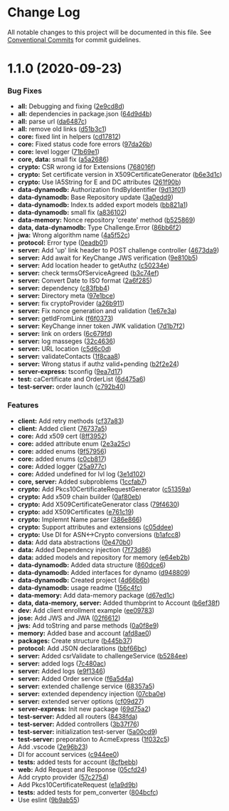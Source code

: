 # Change Log

All notable changes to this project will be documented in this file.
See [Conventional Commits](https://conventionalcommits.org) for commit guidelines.

# 1.1.0 (2020-09-23)


### Bug Fixes

* **all:** Debugging and fixing ([2e9cd8d](https://github.com/PeculiarVentures/acme-ts/commit/2e9cd8d1b16aa379a9a772ec4b7e4835da1c37b8))
* **all:** dependencies in package.json ([64d9d4b](https://github.com/PeculiarVentures/acme-ts/commit/64d9d4b220c1601d493d08fbd1517fe0c658962a))
* **all:** parse url ([da6487c](https://github.com/PeculiarVentures/acme-ts/commit/da6487c14e9c1566c9caeb31f408b24216606c97))
* **all:** remove old links ([d51b3c1](https://github.com/PeculiarVentures/acme-ts/commit/d51b3c1914ada1accf67c662ee2d89c94d9d4b5b))
* **core:** fixed lint in helpers ([cd17812](https://github.com/PeculiarVentures/acme-ts/commit/cd17812ce5d49b167d422f6abf1be53759f834c9))
* **core:** Fixed status code fore errors ([97da26b](https://github.com/PeculiarVentures/acme-ts/commit/97da26b8b51b395831fa6946e3290f4546fa540f))
* **core:** level logger ([71b69e1](https://github.com/PeculiarVentures/acme-ts/commit/71b69e134a8446042548cf6a2522ea1e290a2307))
* **core, data:** small fix ([a5a2686](https://github.com/PeculiarVentures/acme-ts/commit/a5a2686d0093e7923a8775358732d3b013c8ea37))
* **crypto:** CSR wrong id for Extensions ([768016f](https://github.com/PeculiarVentures/acme-ts/commit/768016f6d59ddd19a6edaaf2cc1eba7da53d4b89))
* **crypto:** Set certificate version in X509CertificateGenerator ([b6e3d1c](https://github.com/PeculiarVentures/acme-ts/commit/b6e3d1c62908552d464de06d7aeff9c7d002f79a))
* **crypto:** Use IA5String for E and DC attributes ([261f90b](https://github.com/PeculiarVentures/acme-ts/commit/261f90b8ec5ba27e3cdb8454e6b371036ff2e3b0))
* **data-dynamodb:** Authorization findByIdentifier ([9d13f01](https://github.com/PeculiarVentures/acme-ts/commit/9d13f015619adfa0d88d5ae5fc06bf584c711416))
* **data-dynamodb:** Base Repository update ([3a0edd9](https://github.com/PeculiarVentures/acme-ts/commit/3a0edd99495888cd0982a2ce043b11965d675ce2))
* **data-dynamodb:** Index.ts added export models ([bb821a1](https://github.com/PeculiarVentures/acme-ts/commit/bb821a1b722f492c732d380e55b178bd93630bf2))
* **data-dynamodb:** small fix ([a836102](https://github.com/PeculiarVentures/acme-ts/commit/a8361020bda6d7eee55fe72a58ee4658c9cdd1f5))
* **data-memory:** Nonce repository 'create' method ([b525869](https://github.com/PeculiarVentures/acme-ts/commit/b52586914b075fefcd7164670cf09d44f2418570))
* **data, data-dynamodb:** Type Challenge.Error ([86bb6f2](https://github.com/PeculiarVentures/acme-ts/commit/86bb6f279cb18f77c48313b466bf50ff7963ce12))
* **jwa:** Wrong algorithm name ([4a5f52c](https://github.com/PeculiarVentures/acme-ts/commit/4a5f52cee676976263714200b3c7405b688906df))
* **protocol:** Error type ([0eadb01](https://github.com/PeculiarVentures/acme-ts/commit/0eadb01f6656121d179dacc6e7610b8b1f75fd5b))
* **server:** Add 'up' link header to POST challenge controller ([4673da9](https://github.com/PeculiarVentures/acme-ts/commit/4673da996ba7423dfa002e043619be7576f6a260))
* **server:** Add await for KeyChange JWS verification ([9e810b5](https://github.com/PeculiarVentures/acme-ts/commit/9e810b56337559794592390030079e2ff10e156a))
* **server:** Add location header to  getAuthz ([c50234e](https://github.com/PeculiarVentures/acme-ts/commit/c50234e3adb8b95dbe07fcb2d9f2127debf3dcb3))
* **server:** check termsOfServiceAgreed ([b3c74ef](https://github.com/PeculiarVentures/acme-ts/commit/b3c74ef7f6906fe4e3c628b8a5308eaf1061d088))
* **server:** Convert Date to ISO format ([2a6f285](https://github.com/PeculiarVentures/acme-ts/commit/2a6f285606e11210c85030981c52557e0db373a5))
* **server:** dependency ([c83fbb4](https://github.com/PeculiarVentures/acme-ts/commit/c83fbb4533fe2cf7b0751b06b9fbfedc0eafdfca))
* **server:** Directory meta ([97e1bce](https://github.com/PeculiarVentures/acme-ts/commit/97e1bce05092d257cde97188672b7b73d90f66f9))
* **server:** fix cryptoProvider ([a26b911](https://github.com/PeculiarVentures/acme-ts/commit/a26b911babd8f6439043e5f93097be6917dcf610))
* **server:** Fix nonce generation and validation ([1e67e3a](https://github.com/PeculiarVentures/acme-ts/commit/1e67e3a35ca69b7a9575a9a892875f2ac2190669))
* **server:** getIdFromLink ([f6f0373](https://github.com/PeculiarVentures/acme-ts/commit/f6f03736ca52f40df10ab92dccb7239ecd5750df))
* **server:** KeyChange inner token JWK validation ([7d1b7f2](https://github.com/PeculiarVentures/acme-ts/commit/7d1b7f20564bc97dce35cf78fcb0528ec7b88d28))
* **server:** link on orders ([6c679fd](https://github.com/PeculiarVentures/acme-ts/commit/6c679fd07bbaa648b956c60670228fd62c5b8883))
* **server:** log masseges ([32c4636](https://github.com/PeculiarVentures/acme-ts/commit/32c463699f7fa5055b80bc381722df1b4405a9e6))
* **server:** URL location ([c5d6c0d](https://github.com/PeculiarVentures/acme-ts/commit/c5d6c0dc5be0c0424f40411897ff93b36727269e))
* **server:** validateContacts ([1f8caa8](https://github.com/PeculiarVentures/acme-ts/commit/1f8caa8dc36a3435995ce8a390c83e3c8e44def8))
* **server:** Wrong status if authz valid+pending ([b2f2e24](https://github.com/PeculiarVentures/acme-ts/commit/b2f2e24e26d58425780f51619f46c170ada01d74))
* **server-express:** tsconfig ([9ea7d17](https://github.com/PeculiarVentures/acme-ts/commit/9ea7d170c4460962a2eb193f117992ced0ec9b96))
* **test:** caCertificate and OrderList ([6d475a6](https://github.com/PeculiarVentures/acme-ts/commit/6d475a6470ddebf8033770ee0bf0957e1b0faaf1))
* **test-server:** order launch ([c792b40](https://github.com/PeculiarVentures/acme-ts/commit/c792b407ccbc20e46a6f46dcca54876904f236d7))


### Features

* **client:** Add retry methods ([cf37a83](https://github.com/PeculiarVentures/acme-ts/commit/cf37a834483ca2b165b45b7502c32369a382efbd))
* **client:** Added client ([76737a5](https://github.com/PeculiarVentures/acme-ts/commit/76737a5c2305659777452c238e73b202005da199))
* **core:** Add x509 cert ([8ff3952](https://github.com/PeculiarVentures/acme-ts/commit/8ff39527ad480c62947df49a77009887ac0cdd22))
* **core:** added attribute enum ([2e3a25c](https://github.com/PeculiarVentures/acme-ts/commit/2e3a25c160a529b82c8df546c794f9b4cb01aaf2))
* **core:** added enums ([9f57956](https://github.com/PeculiarVentures/acme-ts/commit/9f57956fdb4c0912ee65677d08077f7e61ec49bc))
* **core:** added enums ([c0cb817](https://github.com/PeculiarVentures/acme-ts/commit/c0cb817038add86bff77aa59c032365611fdcd4a))
* **core:** Added logger ([25a977c](https://github.com/PeculiarVentures/acme-ts/commit/25a977cea9d794dad7b073c4bc19f9cbac67097b))
* **core:** Added undefined for lvl log ([3e1d102](https://github.com/PeculiarVentures/acme-ts/commit/3e1d10259b96966176ed12eabc35e7fe58daa182))
* **core, server:** Added subproblems ([1ccfab7](https://github.com/PeculiarVentures/acme-ts/commit/1ccfab7dc2c71e3e4413264c5c881e0c122d62fe))
* **crypto:** Add Pkcs10CertificateRequestGenerator ([c51359a](https://github.com/PeculiarVentures/acme-ts/commit/c51359a814804e11381e2465bc2b2ddaadab5383))
* **crypto:** Add x509 chain builder ([0af80eb](https://github.com/PeculiarVentures/acme-ts/commit/0af80eb05c5d4141d050eb84c980394bed4a2f47))
* **crypto:** Add X509CertificateGenerator class ([79f4630](https://github.com/PeculiarVentures/acme-ts/commit/79f46300fa1492d7af59648f94aebceac0e8cfcf))
* **crypto:** add X509Certificates ([e761c19](https://github.com/PeculiarVentures/acme-ts/commit/e761c195de88db993e444bbb5edf1f0139784a09))
* **crypto:** Implemnt Name parser ([386e866](https://github.com/PeculiarVentures/acme-ts/commit/386e86662b77e8eb7fa069845a110ea3c6694c6d))
* **crypto:** Support attributes and extensions ([c05ddee](https://github.com/PeculiarVentures/acme-ts/commit/c05ddeea0d2a9b532bbddfbc8d6f51f8f27a60c1))
* **crypto:** Use DI for ASN<->Crypto conversions ([b1afcc8](https://github.com/PeculiarVentures/acme-ts/commit/b1afcc88960657a765ac0ce8f28a32d4e368b4b3))
* **data:** Add data abstractions ([0e470b0](https://github.com/PeculiarVentures/acme-ts/commit/0e470b0014ce902da4fcf3ee7d7364b53f5172e4))
* **data:** Added Dependency injection ([7f73d86](https://github.com/PeculiarVentures/acme-ts/commit/7f73d8689991c574519e948871b6a0fdf29e468e))
* **data:** added models and repository for memory ([e64eb2b](https://github.com/PeculiarVentures/acme-ts/commit/e64eb2b68e822c21152a86a9575da4528e341955))
* **data-dynamodb:** Added data structure ([860dce6](https://github.com/PeculiarVentures/acme-ts/commit/860dce6730c962acfc9a42e6abb3566efcf390aa))
* **data-dynamodb:** Added interfaces for dynamo ([d948809](https://github.com/PeculiarVentures/acme-ts/commit/d948809f354786ba2e28d2d524acc412a656673f))
* **data-dynamodb:** Created project ([4d66b6b](https://github.com/PeculiarVentures/acme-ts/commit/4d66b6b8e233381e57a97431ff902635086e2fcd))
* **data-dynamodb:** usage readme ([156c4fc](https://github.com/PeculiarVentures/acme-ts/commit/156c4fce3f75ccf1cebaab15be942dbb65f34dc9))
* **data-memory:** Add data-memory package ([d67ed1c](https://github.com/PeculiarVentures/acme-ts/commit/d67ed1c1aafee4f989cc747040f8de3a44b846d3))
* **data, data-memory, server:** Added thumbprint to Account ([b6ef38f](https://github.com/PeculiarVentures/acme-ts/commit/b6ef38f4c3ce39d53272a4e623043c6dcc6a3c87))
* **dev:** Add client enrollment example ([ee09783](https://github.com/PeculiarVentures/acme-ts/commit/ee0978393047c7156447b516b6beba314bd71192))
* **jose:** Add JWS and JWA ([02f6612](https://github.com/PeculiarVentures/acme-ts/commit/02f661243a806404bf8bca71aeff97a4b64ce002))
* **jws:** Add toString and parse methods ([0a0f8e9](https://github.com/PeculiarVentures/acme-ts/commit/0a0f8e9bfffc4978fb96ace1b164ebf3139a477c))
* **memory:** Added base and account ([afd8ae0](https://github.com/PeculiarVentures/acme-ts/commit/afd8ae01fb951404d68bc291fc5667775cfa0088))
* **packages:** Create structure ([b445b37](https://github.com/PeculiarVentures/acme-ts/commit/b445b372df26e256d6302b4c73b4a0617c29f739))
* **protocol:** Add JSON declarations ([bbf66bc](https://github.com/PeculiarVentures/acme-ts/commit/bbf66bcbd7c44cfa6c5dca1bbba66b48e5f3042c))
* **server:** Added csrValidate to challengeService ([b5284ee](https://github.com/PeculiarVentures/acme-ts/commit/b5284eedd15f2c12d87058d21889fc5916b7f560))
* **server:** added logs ([7c480ac](https://github.com/PeculiarVentures/acme-ts/commit/7c480ace7be8069475eb88188195077a46369072))
* **server:** Added logs ([e9f1346](https://github.com/PeculiarVentures/acme-ts/commit/e9f13468c917d4d2c95908fa9ad6bfd752838f63))
* **server:** Added Order service ([f6a5d4a](https://github.com/PeculiarVentures/acme-ts/commit/f6a5d4aa450a5b33b7c68274adf83853856113f1))
* **server:** extended challenge service ([68357a5](https://github.com/PeculiarVentures/acme-ts/commit/68357a5df510966ebe77df74d51ff1599063a897))
* **server:** extended dependency injection ([07cba0e](https://github.com/PeculiarVentures/acme-ts/commit/07cba0e1be7b06297ef3db728157fae7f860af04))
* **server:** extended server options ([cf09d27](https://github.com/PeculiarVentures/acme-ts/commit/cf09d27b034d6d08d764cf1d749188a296b31952))
* **server-express:** Init new package ([69d75a2](https://github.com/PeculiarVentures/acme-ts/commit/69d75a2cfe808b58708b548fe293593c0dcfbcf4))
* **test-server:** Added all routers ([8438fda](https://github.com/PeculiarVentures/acme-ts/commit/8438fda36b1fdd71e1a918c84a6e3a4040f1f9ad))
* **test-server:** Added controllers ([3b37f76](https://github.com/PeculiarVentures/acme-ts/commit/3b37f765f349cbbec16877d58182840f7bb2e5d9))
* **test-server:** initialization test-server ([5a00cd9](https://github.com/PeculiarVentures/acme-ts/commit/5a00cd94871f71814e1b0681c1e6cc8c4ae59218))
* **test-server:** preporation to AcmeExpress ([1f032c5](https://github.com/PeculiarVentures/acme-ts/commit/1f032c585f074f01e3c808e9c120dfb2a98a631c))
* Add .vscode ([2e96b23](https://github.com/PeculiarVentures/acme-ts/commit/2e96b23d3cd77175a6c15643cd3106edb6c9f2ee))
* DI for account services ([c944ee0](https://github.com/PeculiarVentures/acme-ts/commit/c944ee0236347486fa13b0a09f7769c47d1a04c0))
* **tests:** added tests for account ([8cfbebb](https://github.com/PeculiarVentures/acme-ts/commit/8cfbebb05e062b6af42e9a22478e698201d718b9))
* **web:** Add Request and Response ([05cfd24](https://github.com/PeculiarVentures/acme-ts/commit/05cfd2469b61cca229e4b3863e73b1f28c210b3d))
* Add crypto provider ([57c2754](https://github.com/PeculiarVentures/acme-ts/commit/57c275489bd62ca2c4d20abc4b7e47be6d07e66b))
* Add Pkcs10CertificateRequest ([e1a9d9b](https://github.com/PeculiarVentures/acme-ts/commit/e1a9d9bd0476ed6c448f4d2cfff6df2ca791e90b))
* **tests:** added tests for pem_converter ([804bcfc](https://github.com/PeculiarVentures/acme-ts/commit/804bcfcf8170f79de72196e6400b6dc6de6475d6))
* Use eslint ([9b9ab55](https://github.com/PeculiarVentures/acme-ts/commit/9b9ab559b6cac79800b8ddfcdd8137c215278fd7))
